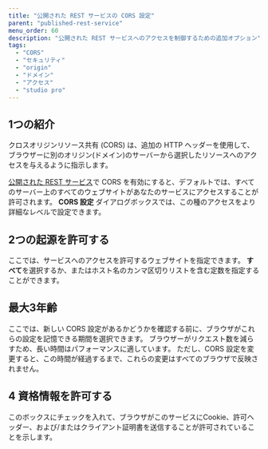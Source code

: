 ```yaml
---
title: "公開された REST サービスの CORS 設定"
parent: "published-rest-service"
menu_order: 60
description: "公開された REST サービスへのアクセスを制御するための追加オプション"
tags:
  - "CORS"
  - "セキュリティ"
  - "origin"
  - "ドメイン"
  - "アクセス"
  - "studio pro"
---
```


## 1つの紹介

クロスオリジンリソース共有 (CORS) は、追加の HTTP ヘッダーを使用して、ブラウザーに別のオリジン(ドメイン)のサーバーから選択したリソースへのアクセスを与えるように指示します。

[公開された REST サービス](published-rest-service)で CORS を有効にすると、デフォルトでは、すべてのサーバー上のすべてのウェブサイトがあなたのサービスにアクセスすることが許可されます。 **CORS 設定** ダイアログボックスでは、この種のアクセスをより詳細なレベルで設定できます。

## 2つの起源を許可する

ここでは、サービスへのアクセスを許可するウェブサイトを指定できます。 **すべて**を選択するか、またはホスト名のカンマ区切りリストを含む定数を指定することができます。

## 最大3年齢

ここでは、新しい CORS 設定があるかどうかを確認する前に、ブラウザがこれらの設定を記憶できる期間を選択できます。 ブラウザーがリクエスト数を減らすため、長い時間はパフォーマンスに適しています。 ただし、CORS 設定を変更すると、この時間が経過するまで、これらの変更はすべてのブラウザで反映されません。

## 4 資格情報を許可する

このボックスにチェックを入れて、ブラウザがこのサービスにCookie、許可ヘッダー、および/またはクライアント証明書を送信することが許可されていることを示します。
